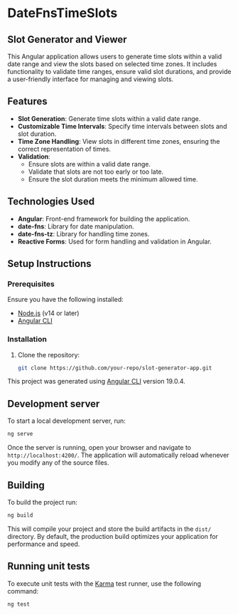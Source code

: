 # DateFnsTimeSlots

## Slot Generator and Viewer

This Angular application allows users to generate time slots within a valid date range and view the slots based on selected time zones. It includes functionality to validate time ranges, ensure valid slot durations, and provide a user-friendly interface for managing and viewing slots.

## Features

- **Slot Generation**: Generate time slots within a valid date range.
- **Customizable Time Intervals**: Specify time intervals between slots and slot duration.
- **Time Zone Handling**: View slots in different time zones, ensuring the correct representation of times.
- **Validation**:
  - Ensure slots are within a valid date range.
  - Validate that slots are not too early or too late.
  - Ensure the slot duration meets the minimum allowed time.

## Technologies Used

- **Angular**: Front-end framework for building the application.
- **date-fns**: Library for date manipulation.
- **date-fns-tz**: Library for handling time zones.
- **Reactive Forms**: Used for form handling and validation in Angular.

## Setup Instructions

### Prerequisites

Ensure you have the following installed:

- [Node.js](https://nodejs.org/en/) (v14 or later)
- [Angular CLI](https://angular.io/cli)

### Installation

1. Clone the repository:
   ```bash
   git clone https://github.com/your-repo/slot-generator-app.git

This project was generated using [Angular CLI](https://github.com/angular/angular-cli) version 19.0.4.

## Development server

To start a local development server, run:

```bash
ng serve
```

Once the server is running, open your browser and navigate to `http://localhost:4200/`. The application will automatically reload whenever you modify any of the source files.

## Building

To build the project run:

```bash
ng build
```

This will compile your project and store the build artifacts in the `dist/` directory. By default, the production build optimizes your application for performance and speed.

## Running unit tests

To execute unit tests with the [Karma](https://karma-runner.github.io) test runner, use the following command:

```bash
ng test
```
